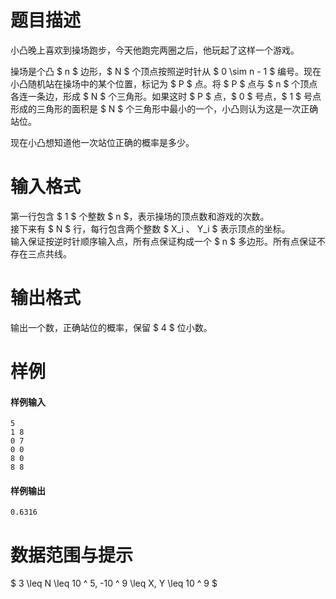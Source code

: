 
# 题目描述

小凸晚上喜欢到操场跑步，今天他跑完两圈之后，他玩起了这样一个游戏。

操场是个凸 $ n $ 边形，$ N $ 个顶点按照逆时针从 $ 0 \sim n - 1 $ 编号。现在小凸随机站在操场中的某个位置，标记为 $ P $ 点。将 $ P $ 点与 $ n $ 个顶点各连一条边，形成 $ N $ 个三角形。如果这时 $ P $ 点，$ 0 $ 号点，$ 1 $ 号点形成的三角形的面积是 $ N $ 个三角形中最小的一个，小凸则认为这是一次正确站位。

现在小凸想知道他一次站位正确的概率是多少。

# 输入格式

第一行包含 $ 1 $ 个整数 $ n $，表示操场的顶点数和游戏的次数。  
接下来有 $ N $ 行，每行包含两个整数 $ X_i $、$ Y_i $ 表示顶点的坐标。  
输入保证按逆时针顺序输入点，所有点保证构成一个 $ n $ 多边形。所有点保证不存在三点共线。

# 输出格式

输出一个数，正确站位的概率，保留 $ 4 $ 位小数。

# 样例

#### 样例输入
```plain
5
1 8
0 7
0 0
8 0
8 8
```

#### 样例输出
```plain
0.6316
```

# 数据范围与提示

$ 3 \leq N \leq 10 ^ 5, -10 ^ 9 \leq X, Y \leq 10 ^ 9 $

